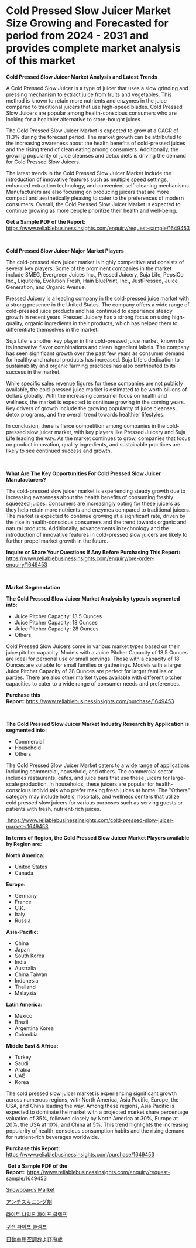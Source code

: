 <p><h1>Cold Pressed Slow Juicer Market Size Growing and Forecasted for period from 2024 - 2031 and provides complete market analysis of this market</h1></p><p><strong>Cold Pressed Slow Juicer Market Analysis and Latest Trends</strong></p>
<p><p>A Cold Pressed Slow Juicer is a type of juicer that uses a slow grinding and pressing mechanism to extract juice from fruits and vegetables. This method is known to retain more nutrients and enzymes in the juice compared to traditional juicers that use high-speed blades. Cold Pressed Slow Juicers are popular among health-conscious consumers who are looking for a healthier alternative to store-bought juices.</p><p>The Cold Pressed Slow Juicer Market is expected to grow at a CAGR of 11.3% during the forecast period. The market growth can be attributed to the increasing awareness about the health benefits of cold-pressed juices and the rising trend of clean eating among consumers. Additionally, the growing popularity of juice cleanses and detox diets is driving the demand for Cold Pressed Slow Juicers.</p><p>The latest trends in the Cold Pressed Slow Juicer Market include the introduction of innovative features such as multiple speed settings, enhanced extraction technology, and convenient self-cleaning mechanisms. Manufacturers are also focusing on producing juicers that are more compact and aesthetically pleasing to cater to the preferences of modern consumers. Overall, the Cold Pressed Slow Juicer Market is expected to continue growing as more people prioritize their health and well-being.</p></p>
<p><strong>Get a Sample PDF of the Report:&nbsp;</strong> <a href="https://www.reliablebusinessinsights.com/enquiry/request-sample/1649453">https://www.reliablebusinessinsights.com/enquiry/request-sample/1649453</a></p>
<p>&nbsp;</p>
<p><strong>Cold Pressed Slow Juicer Major Market Players</strong></p>
<p><p>The cold-pressed slow juicer market is highly competitive and consists of several key players. Some of the prominent companies in the market include SMEG, Evergreen Juices Inc., Pressed Juicery, Suja Life, PepsiCo Inc., Liquiteria, Evolution Fresh, Hain BluePrint, Inc., JustPressed, Juice Generation, and Organic Avenue.</p><p>Pressed Juicery is a leading company in the cold-pressed juice market with a strong presence in the United States. The company offers a wide range of cold-pressed juice products and has continued to experience steady growth in recent years. Pressed Juicery has a strong focus on using high-quality, organic ingredients in their products, which has helped them to differentiate themselves in the market.</p><p>Suja Life is another key player in the cold-pressed juice market, known for its innovative flavor combinations and clean ingredient labels. The company has seen significant growth over the past few years as consumer demand for healthy and natural products has increased. Suja Life's dedication to sustainability and organic farming practices has also contributed to its success in the market.</p><p>While specific sales revenue figures for these companies are not publicly available, the cold-pressed juice market is estimated to be worth billions of dollars globally. With the increasing consumer focus on health and wellness, the market is expected to continue growing in the coming years. Key drivers of growth include the growing popularity of juice cleanses, detox programs, and the overall trend towards healthier lifestyles.</p><p>In conclusion, there is fierce competition among companies in the cold-pressed slow juicer market, with key players like Pressed Juicery and Suja Life leading the way. As the market continues to grow, companies that focus on product innovation, quality ingredients, and sustainable practices are likely to see continued success and growth.</p></p>
<p>&nbsp;</p>
<p><strong>What Are The Key Opportunities For Cold Pressed Slow Juicer Manufacturers?</strong></p>
<p><p>The cold-pressed slow juicer market is experiencing steady growth due to increasing awareness about the health benefits of consuming freshly squeezed juices. Consumers are increasingly opting for these juicers as they help retain more nutrients and enzymes compared to traditional juicers. The market is expected to continue growing at a significant rate, driven by the rise in health-conscious consumers and the trend towards organic and natural products. Additionally, advancements in technology and the introduction of innovative features in cold-pressed slow juicers are likely to further propel market growth in the future.</p></p>
<p><strong>Inquire or Share Your Questions If Any Before Purchasing This Report:</strong> <a href="https://www.reliablebusinessinsights.com/enquiry/pre-order-enquiry/1649453">https://www.reliablebusinessinsights.com/enquiry/pre-order-enquiry/1649453</a></p>
<p>&nbsp;</p>
<p><strong>Market Segmentation</strong></p>
<p><strong>The Cold Pressed Slow Juicer Market Analysis by types is segmented into:</strong></p>
<p><ul><li>Juice Pitcher Capacity: 13.5 Ounces</li><li>Juice Pitcher Capacity: 18 Ounces</li><li>Juice Pitcher Capacity: 28 Ounces</li><li>Others</li></ul></p>
<p><p>Cold Pressed Slow Juicers come in various market types based on their juice pitcher capacity. Models with a Juice Pitcher Capacity of 13.5 Ounces are ideal for personal use or small servings. Those with a capacity of 18 Ounces are suitable for small families or gatherings. Models with a larger Juice Pitcher Capacity of 28 Ounces are perfect for larger families or parties. There are also other market types available with different pitcher capacities to cater to a wide range of consumer needs and preferences.</p></p>
<p><strong>Purchase this Report:&nbsp;</strong><a href="https://www.reliablebusinessinsights.com/purchase/1649453">https://www.reliablebusinessinsights.com/purchase/1649453</a></p>
<p>&nbsp;</p>
<p><strong>The Cold Pressed Slow Juicer Market Industry Research by Application is segmented into:</strong></p>
<p><ul><li>Commercial</li><li>Household</li><li>Others</li></ul></p>
<p><p>The Cold Pressed Slow Juicer Market caters to a wide range of applications including commercial, household, and others. The commercial sector includes restaurants, cafes, and juice bars that use these juicers for large-scale production. In households, these juicers are popular for health-conscious individuals who prefer making fresh juices at home. The "Others" category may include hotels, hospitals, and wellness centers that utilize cold pressed slow juicers for various purposes such as serving guests or patients with fresh, nutrient-rich juices.</p></p>
<p><a href="https://www.reliablebusinessinsights.com/cold-pressed-slow-juicer-market-r1649453">&nbsp;https://www.reliablebusinessinsights.com/cold-pressed-slow-juicer-market-r1649453</a></p>
<p><strong>In terms of Region, the Cold Pressed Slow Juicer Market Players available by Region are:</strong></p>
<p>
    <p> <strong> North America: </strong>
        <ul>
            <li>United States</li>
            <li>Canada</li>
        </ul>
        </p> 
    <p> <strong> Europe: </strong>
        <ul>
            <li>Germany</li>
            <li>France</li>
            <li>U.K.</li>
            <li>Italy</li>
            <li>Russia</li>
        </ul>
        </p> 
    <p> <strong> Asia-Pacific: </strong>
        <ul>
            <li>China</li>
            <li>Japan</li>
            <li>South Korea</li>
            <li>India</li>
            <li>Australia</li>
            <li>China Taiwan</li>
            <li>Indonesia</li>
            <li>Thailand</li>
            <li>Malaysia</li>
        </ul>
        </p> 
    <p> <strong> Latin America: </strong>
        <ul>
            <li>Mexico</li>
            <li>Brazil</li>
            <li>Argentina Korea</li>
            <li>Colombia</li>
        </ul>
        </p> 
    <p> <strong> Middle East & Africa: </strong>
        <ul>
            <li>Turkey</li>
            <li>Saudi</li>
            <li>Arabia</li>
            <li>UAE</li>
            <li>Korea</li>
        </ul>
    </p>
    </p>
<p><p>The cold pressed slow juicer market is experiencing significant growth across numerous regions, with North America, Asia Pacific, Europe, the USA, and China leading the way. Among these regions, Asia Pacific is expected to dominate the market with a projected market share percentage valuation of 35%, followed closely by North America at 30%, Europe at 20%, the USA at 10%, and China at 5%. This trend highlights the increasing popularity of health-conscious consumption habits and the rising demand for nutrient-rich beverages worldwide.</p></p>
<p><strong>Purchase this Report: </strong><a href="https://www.reliablebusinessinsights.com/purchase/1649453">https://www.reliablebusinessinsights.com/purchase/1649453</a></p>
<p>&nbsp;<strong>Get a Sample PDF of the Report:&nbsp;&nbsp;</strong><a href="https://www.reliablebusinessinsights.com/enquiry/request-sample/1649453">https://www.reliablebusinessinsights.com/enquiry/request-sample/1649453</a></p>
<p><strong></strong></p>
<p><p><a href="https://github.com/Gilanghao0/Market-Research-Report-List-1/blob/main/snowboards-market.md">Snowboards Market</a></p><p><a href="https://github.com/ddwcuskozol07187/Market-Research-Report-List-2/blob/main/7385185140807.md">アンチスキニング剤</a></p><p><a href="https://github.com/hxzi07639916/Market-Research-Report-List-2/blob/main/9311452148683.md">라이트 나일론 파이프 클램프</a></p><p><a href="https://github.com/mdmazharulnwr786/Market-Research-Report-List-1/blob/main/3058642148682.md">쿠션 파이프 클램프</a></p><p><a href="https://github.com/marbadji/Market-Research-Report-List-2/blob/main/8708362140808.md">自動車用空調および冷蔵</a></p></p>